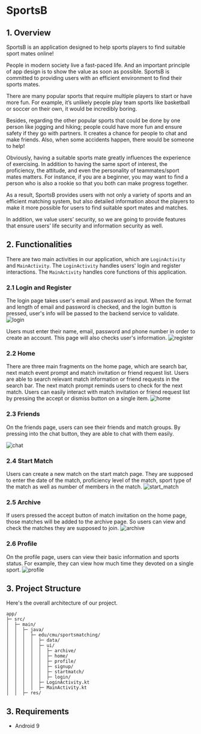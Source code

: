 # SportsB

## 1. Overview

SportsB is an application designed to help sports players to find suitable sport mates online!

People in modern society live a fast-paced life. And an important principle of app design is to show the value as soon as possible. SportsB is committed to providing users with an efficient environment to find their sports mates.

There are many popular sports that require multiple players to start or have more fun. For example, it’s unlikely people play team sports like basketball or soccer on their own, it would be incredibly boring.

Besides, regarding the other popular sports that could be done by one person like jogging and hiking; people could have more fun and ensure safety if they go with partners. It creates a chance for people to chat and make friends. Also, when some accidents happen, there would be someone to help!

Obviously, having a suitable sports mate greatly influences the experience of exercising. In addition to having the same sport of interest, the proficiency, the attitude, and even the personality of teammates/sport mates matters. For instance, if you are a beginner, you may want to find a person who is also a rookie so that you both can make progress together.

As a result, SportsB provides users with not only a variety of sports and an efficient matching system, but also detailed information about the players to make it more possible for users to find suitable sport mates and matches.

In addition, we value users’ security, so we are going to provide features that ensure users’ life security and information security as well.

## 2. Functionalities

There are two main activities in our application, which are `LoginActivity` and `MainActivity`. The `LoginActivity` handles users' login and register interactions. The `MainActivity` handles core functions of this application.

### 2.1 Login and Register

The login page takes user's email and password as input. When the format and length of email and password is checked, and the login button is pressed, user's info will be passed to the backend service to validate.
![login](pics/login.jpg)

Users must enter their name, email, password and phone number in order to create an account. This page will also checks user's information.
![register](pics/register.jpg)

### 2.2 Home

There are three main fragments on the home page, which are search bar, next match event prompt and match invitation or friend request list. Users are able to search relevant match information or friend requests in the search bar. The next match prompt reminds users to check for the next match. Users can easily interact with match invitation or friend request list by pressing the accept or dismiss button on a single item.
![home](pics/home.jpg)

### 2.3 Friends

On the friends page, users can see their friends and match groups. By pressing into the chat button, they are able to chat with them easily.

![chat](pics/friends_chat.jpg)

### 2.4 Start Match

Users can create a new match on the start match page. They are supposed to enter the date of the match, proficiency level of the match, sport type of the match as well as number of members in the match.
![start_match](pics/start_match.jpg)

### 2.5 Archive

If users pressed the accept button of match invitation on the home page, those matches will be added to the archive page. So users can view and check the matches they are supposed to join.
![archive](pics/archive.jpg)

### 2.6 Profile

On the profile page, users can view their basic information and sports status. For example, they can view how much time they devoted on a single sport.
![profile](pics/profile.jpg)

## 3. Project Structure

Here's the overall architecture of our project. 

```
app/
├─ src/
│  ├─ main/
│  │  ├─ java/
│  │  │  ├─ edu/cmu/sportsmatching/
│  │  │  │  ├─ data/
│  │  │  │  ├─ ui/
│  │  │  │  │  ├─ archive/
│  │  │  │  │  ├─ home/
│  │  │  │  │  ├─ profile/
│  │  │  │  │  ├─ signup/
│  │  │  │  │  ├─ startmatch/
│  │  │  │  │  ├─ login/
│  │  │  │  ├─ LoginActivity.kt
│  │  │  │  ├─ MainActivity.kt
│  │  ├─ res/
```

## 3. Requirements
- Android 9
